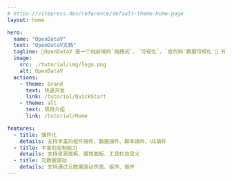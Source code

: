 ```yaml
---
# https://vitepress.dev/reference/default-theme-home-page
layout: home

hero:
  name: "OpenDataV"
  text: "OpenDataV文档"
  tagline: 🎃OpenDataV 是一个纯前端的`拖拽式`、`可视化`、`低代码`数据可视化 🌈 开发平台，你可以用它自由的拼接成各种 ✨ 炫酷的大屏，同时支持用户方便的开发自己的组件并接入平台。
  image:
    src: ./tutorial/img/logo.png
    alt: OpenDataV
  actions:
    - theme: brand
      text: 快速开发
      link: /tutorial/QuickStart
    - theme: alt
      text: 项目介绍
      link: /tutorial/Home

features:
  - title: 插件化
    details: 支持丰富的组件插件、数据插件、脚本插件、UI插件
  - title: 丰富的定制能力
    details: 支持资源面板、属性面板、工具栏自定义
  - title: 元数据驱动
    details: 支持通过元数据驱动页面、组件、插件
---
```


